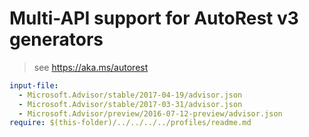 # Multi-API support for AutoRest v3 generators

> see https://aka.ms/autorest

``` yaml $(enable-multi-api)
input-file:
  - Microsoft.Advisor/stable/2017-04-19/advisor.json
  - Microsoft.Advisor/stable/2017-03-31/advisor.json
  - Microsoft.Advisor/preview/2016-07-12-preview/advisor.json
require: $(this-folder)/../../../../profiles/readme.md
```
